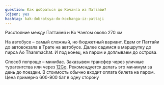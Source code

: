 ```yaml
---
question: Как добраться до Кочанга из Паттайи?
ldjson: yes
hashtag: kak-dobratsya-do-kochanga-iz-pattaji
---
```


Расстояние между Паттайей и Ко Чангом около 270 км

На автобусе – самый сложный, но бюджетный вариант. Едем от Паттайи до автовокзала в Трате на автобусе. Далее садимся в маршрутку до пирса Ao Thammachat. И под конец, на паром и доплываем до острова.

Способ попроще – минибас. Заказывем трансфер через уличные турагентства или через [12Go](https://life-trip.ru/r/12goutptdx). Рекомендуется делать это минимум за день до поездки. В стоимость обычно входит оплата билета на паром. Цена примерно 600-900 бат в одну сторону
